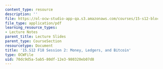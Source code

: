 ```yaml
---
content_type: resource
description: ''
file: https://ol-ocw-studio-app-qa.s3.amazonaws.com/courses/15-s12-blockchain-and-money-fall-2018/70dc9d5a5ab580df12e3980320eb07d8_MIT15_S12F18_ses2.pdf
file_type: application/pdf
learning_resource_types:
- Lecture Notes
parent_title: Lecture Slides
parent_type: CourseSection
resourcetype: Document
title: '15.S12 F18 Session 2: Money, Ledgers, and Bitcoin'
type: OCWFile
uid: 70dc9d5a-5ab5-80df-12e3-980320eb07d8
---
```

